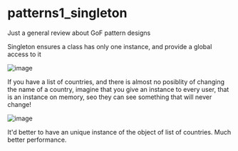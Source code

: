 # patterns1_singleton
Just a general review about GoF pattern designs


Singleton ensures a class has only one instance, and provide a global access to it

![image](https://github.com/user-attachments/assets/ce97d64c-5db0-4605-9134-21d36f67b222)

If you have a list of countries, and there is almost no posiblity of changing the name of a country, imagine that you give an instance to every user, that is an instance on memory, seo they can see something that will never change! 

![image](https://github.com/user-attachments/assets/52ed394d-e477-48f2-a04d-6a939e0fb66d)

It'd better to have an unique instance of the object of list of countries. Much better performance.
